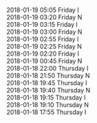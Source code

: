 2018-01-19 05:05 Friday  I  
2018-01-19 03:20 Friday  N  
2018-01-19 03:15 Friday  I  
2018-01-19 03:00 Friday  N  
2018-01-19 02:55 Friday  I  
2018-01-19 02:25 Friday  N  
2018-01-19 02:20 Friday  I  
2018-01-19 00:45 Friday  N  
2018-01-18 22:00 Thursday  I  
2018-01-18 21:50 Thursday  N  
2018-01-18 19:45 Thursday  I  
2018-01-18 19:40 Thursday  N  
2018-01-18 19:15 Thursday  I  
2018-01-18 19:10 Thursday  N  
2018-01-18 17:55 Thursday  I  

